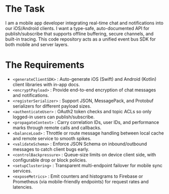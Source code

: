 # The Task

I am a mobile app developer integrating real-time chat and notifications into our iOS/Android clients. I want a type-safe, auto-documented API for publish/subscribe that supports offline buffering, secure channels, and built-in tracing. This code repository acts as a unified event bus SDK for both mobile and server layers.

# The Requirements

* `<generateClientSDK>`    : Auto-generate iOS (Swift) and Android (Kotlin) client libraries with in-app docs.  
* `<encryptPayload>`       : Provide end-to-end encryption of chat messages and notifications.  
* `<registerSerializer>`   : Support JSON, MessagePack, and Protobuf serializers for different payload sizes.  
* `<authenticateUser>`     : OAuth2 token checks and topic ACLs so only logged-in users can publish/subscribe.  
* `<propagateContext>`     : Carry correlation IDs, user IDs, and performance marks through remote calls and callbacks.  
* `<balanceLoad>`          : Throttle or route message handling between local cache and remote service to smooth spikes.  
* `<validateSchema>`       : Enforce JSON Schema on inbound/outbound messages to catch client bugs early.  
* `<controlBackpressure>`  : Queue-size limits on device client side, with configurable drop or block policies.  
* `<setupClustering>`      : Transparent multi-endpoint failover for mobile sync services.  
* `<exposeMetrics>`        : Emit counters and histograms to Firebase or Prometheus (via mobile-friendly endpoints) for request rates and latencies.  
